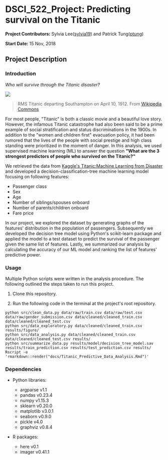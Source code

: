 # DSCI_522_Project: Predicting survival on the Titanic

**Project Contributors:** Sylvia Lee([sylvia19](https://github.ubc.ca/MDS-2018-19/DSCI_522_proposal_sylvia19/blob/master/README.md)) and Patrick Tung([ptung](https://github.ubc.ca/mds-2018-19/DSCI_522_proposal_ptung))

**Start Date:** 15 Nov, 2018

## Project Description

### Introduction

*Who will survive through the Titanic disaster?*

![](https://upload.wikimedia.org/wikipedia/commons/thumb/f/fd/RMS_Titanic_3.jpg/1200px-RMS_Titanic_3.jpg)

> RMS Titanic departing Southampton on April 10, 1912. From [Wikipedia Commons](https://en.wikipedia.org/wiki/File:RMS_Titanic_3.jpg)

For most people, "Titanic" is both a classic movie and a beautiful love story. However, the infamous Titanic catastrophe had also been said to be a prime example of social stratification and status discriminations in the 1900s. In addition to the "women and children first" evacuation policy, it had been rumored that the lives of the people with social prestige and high class standing were prioritized in the moment of danger. In this analysis, we used supervised machine learning (ML) to answer the question **"What are the 3 strongest predictors of people who survived on the Titanic?"**

We retrieved the data from [Kaggle's Titanic:Machine Learning from Disaster](https://www.kaggle.com/c/titanic) and developed a decision-classification-tree machine learning model focusing on following features:

- Passenger class
- Sex
- Age
- Number of siblings/spouses onboard
- Number of parents/children onboard
- Fare price

In our project, we explored the dataset by generating graphs of the features' distribution in the population of passengers. Subsequently we developed the decision tree model using Python's scikit-learn package and applied the model to a test dataset to predict the survival of the passenger given the same list of features. Lastly, we summarized our analysis by calculating the accuracy of our ML model and ranking the list of features' predictive power.


### Usage

Multiple Python scripts were written in the analysis procedure. The following outlined the steps taken to run this project.

1. Clone this repository.

2. Run the following code in the terminal at the project's root repository.

```
python src/clean_data.py data/raw/train.csv data/raw/test.csv data/raw/gender_submission.csv data/cleaned/cleaned_train.csv data/cleaned/cleaned_test.csv    
python src/data_exploratory.py data/cleaned/cleaned_train.csv results/figure/
python src/data_analysis.py data/cleaned/cleaned_train.csv data/cleaned/cleaned_test.csv results/
python src/summarize_data.py results/model/decision_tree_model.sav results/train_prediction.csv results/test_prediction.csv results/
Rscript -e 'rmarkdown::render("docs/Titanic_Predictive_Data_Analysis.Rmd")'
```

### Dependencies

+ Python libraries:
    + argparse v1.1
    + pandas v0.23.4
    + numpy v1.15.3
    + sklearn v0.20.0
    + matplotlib v3.0.1
    + seaborn v0.9.0
    + pickle v4.0
    + graphviz v0.8.4


+ R packages:
    + here v0.1
    + imager v0.41.1